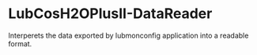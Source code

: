 # LubCosH2OPlusII-DataReader
Interperets the data exported by lubmonconfig application into a readable format. 
